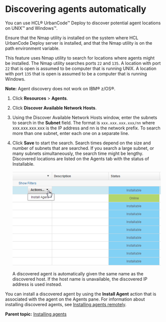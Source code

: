 # Discovering agents automatically

You can use HCL® UrbanCode™ Deploy to discover potential agent locations on UNIX™ and Windows™.

Ensure that the Nmap utility is installed on the system where HCL UrbanCode Deploy server is installed, and that the Nmap utility is on the path environment variable.

This feature uses Nmap utility to search for locations where agents might be installed. The Nmap utility searches ports `22` and `135`. A location with port `22` that is open is assumed to be computer that is running UNIX. A location with port `135` that is open is assumed to be a computer that is running Windows.

**Note:** Agent discovery does not work on IBM® z/OS®.

1.  Click **Resources** \> **Agents**.
2.  Click **Discover Available Network Hosts**. 
3.  Using the Discover Available Network Hosts window, enter the subnets to search in the **Subnet** field. The format is `xxx.xxx.xxx.xxx/nn` where xxx.xxx.xxx.xxx is the IP address and nn is the network prefix. To search more than one subnet, enter each one on a separate line.
4.  Click **Save** to start the search. Search times depend on the size and number of subnets that are searched. If you search a large subnet, or many subnets simultaneously, the search time might be lengthy. Discovered locations are listed on the Agents tab with the status of Installable.

    ![Agents with the status of Installable](../images/agent-discover.gif)

    A discovered agent is automatically given the same name as the discovered host. If the host name is unavailable, the discovered IP address is used instead.


You can install a discovered agent by using the **Install Agent** action that is associated with the agent on the Agents pane. For information about installing discovered agents, see [Installing agents remotely](agent_installremote.md#).

**Parent topic:** [Installing agents](../../com.ibm.udeploy.install.doc/topics/agent_install_ov.md)

